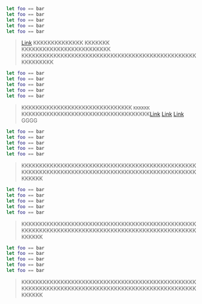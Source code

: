```swift
let foo == bar
let foo == bar
let foo == bar
let foo == bar
let foo == bar
```

> [Link](https://google.com) KKKKKKKKKKKKKK KKKKKKK KKKKKKKKKKKKKKKKKKKKKKKKK    KKKKKKKKKKKKKKKKKKKKKKKKKKKKKKKKKKKKKKKKKKKKKKKKKKKKKKKKKK

```swift
let foo == bar
let foo == bar
let foo == bar
let foo == bar
let foo == bar
```

> KKKKKKKKKKKKKKKKKKKKKKKKKKKKKKK `KKKKKK` KKKKKKKKKKKKKKKKKKKKKKKKKKKKKKKKKKKK[Link](https://google.com) [Link](https://google.com) [Link](https://google.com) GGGG


```swift
let foo == bar
let foo == bar
let foo == bar
let foo == bar
let foo == bar
```

> KKKKKKKKKKKKKKKKKKKKKKKKKKKKKKKKKKKKKKKKKKKKKKKKKKKKKKKKKKKKKKKKKKKKKKKKKKKKKKKKKKKKKKKKKKKKKKKKKKKKKKKK


```swift
let foo == bar
let foo == bar
let foo == bar
let foo == bar
let foo == bar
```

> KKKKKKKKKKKKKKKKKKKKKKKKKKKKKKKKKKKKKKKKKKKKKKKKKKKKKKKKKKKKKKKKKKKKKKKKKKKKKKKKKKKKKKKKKKKKKKKKKKKKKKKK


```swift
let foo == bar
let foo == bar
let foo == bar
let foo == bar
let foo == bar
```

> KKKKKKKKKKKKKKKKKKKKKKKKKKKKKKKKKKKKKKKKKKKKKKKKKKKKKKKKKKKKKKKKKKKKKKKKKKKKKKKKKKKKKKKKKKKKKKKKKKKKKKKK
